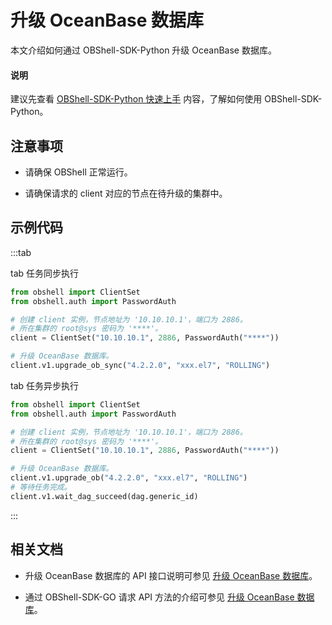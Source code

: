 # 升级 OceanBase 数据库

本文介绍如何通过 OBShell-SDK-Python 升级 OceanBase 数据库。

<main id="notice" type='explain'>
  <h4>说明</h4>
  <p>建议先查看 <a href='100.quickstart-of-python.md'>OBShell-SDK-Python 快速上手</a> 内容，了解如何使用 OBShell-SDK-Python。</p>
</main>

## 注意事项

* 请确保 OBShell 正常运行。

* 请确保请求的 client 对应的节点在待升级的集群中。

## 示例代码

:::tab

tab 任务同步执行

```python
from obshell import ClientSet
from obshell.auth import PasswordAuth

# 创建 client 实例，节点地址为 '10.10.10.1'，端口为 2886。
# 所在集群的 root@sys 密码为 '****'。
client = ClientSet("10.10.10.1", 2886, PasswordAuth("****"))

# 升级 OceanBase 数据库。
client.v1.upgrade_ob_sync("4.2.2.0", "xxx.el7", "ROLLING")
```

tab 任务异步执行

```python
from obshell import ClientSet
from obshell.auth import PasswordAuth

# 创建 client 实例，节点地址为 '10.10.10.1'，端口为 2886。
# 所在集群的 root@sys 密码为 '****'。
client = ClientSet("10.10.10.1", 2886, PasswordAuth("****"))

# 升级 OceanBase 数据库。
client.v1.upgrade_ob("4.2.2.0", "xxx.el7", "ROLLING")
# 等待任务完成。
client.v1.wait_dag_succeed(dag.generic_id)
```

:::

## 相关文档

* 升级 OceanBase 数据库的 API 接口说明可参见 [升级 OceanBase 数据库](../../400.obshell-api-reference/1300.upgrade-oceanbase.md)。

* 通过 OBShell-SDK-GO 请求 API 方法的介绍可参见 [升级 OceanBase 数据库](../200.go/1300.upgrade-oceanbase-of-go.md)。
